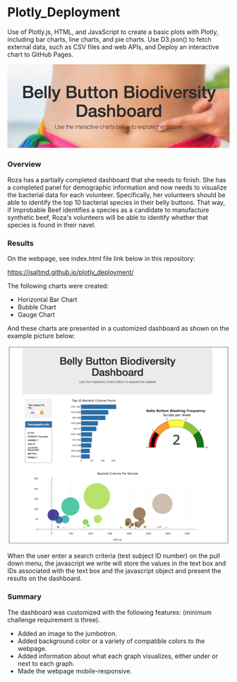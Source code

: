 # Plotly_Deployment

Use of Plotly.js, HTML, and JavaScript to create a basic plots with Plotly, including bar charts, line charts, and pie charts. Use D3.json() to fetch external data, such as CSV files and web APIs, and Deploy an interactive chart to GitHub Pages.

![](./image/pic.png)

### Overview

Roza has a partially completed dashboard that she needs to finish. She has a completed panel for demographic information and now needs to visualize the bacterial data for each volunteer. Specifically, her volunteers should be able to identify the top 10 bacterial species in their belly buttons. That way, if Improbable Beef identifies a species as a candidate to manufacture synthetic beef, Roza's volunteers will be able to identify whether that species is found in their navel.

### Results

On the webpage, see index.html file link below in this repository:

https://jsaltmd.github.io/plotly_deployment/

The following charts were created:

* Horizontal Bar Chart
* Bubble Chart
* Gauge Chart

And these charts are presented in a customized dashboard as shown on the example picture below:

![](./image/pic2.png)

When the user enter a search criteria (test subject ID number) on the pull down menu, the javascript we write will store the values in the text box and IDs associated with the text box and the javascript object and present the results on the dashboard.

### Summary

The dashboard was customized with the following features: (minimum challenge requirement is three).

* Added an image to the jumbotron.
* Added background color or a variety of compatible colors to the webpage.
* Added information about what each graph visualizes, either under or next to each graph.
* Made the webpage mobile-responsive.

